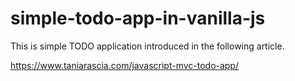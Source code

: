 # simple-todo-app-in-vanilla-js
This is simple TODO application introduced in the following article.

https://www.taniarascia.com/javascript-mvc-todo-app/
